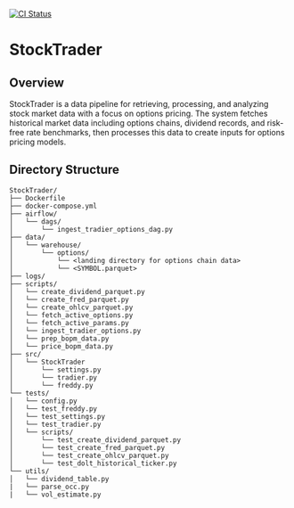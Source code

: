 [![CI Status](https://github.com/thammo4/StockTrader/actions/workflows/ci.yml/badge.svg)](https://github.com/thammo4/StockTrader/actions)
# StockTrader

## Overview

StockTrader is a data pipeline for retrieving, processing, and analyzing stock market data with a focus on options pricing. The system fetches historical market data including options chains, dividend records, and risk-free rate benchmarks, then processes this data to create inputs for options pricing models.

## Directory Structure
```
StockTrader/
├── Dockerfile
├── docker-compose.yml
├── airflow/
│   └── dags/
│       └── ingest_tradier_options_dag.py
├── data/
│   └── warehouse/
│       └── options/
│           └── <landing directory for options chain data>
│           └── <SYMBOL.parquet>
├── logs/
├── scripts/
│   └── create_dividend_parquet.py
│   └── create_fred_parquet.py
│   └── create_ohlcv_parquet.py
│   └── fetch_active_options.py
│   └── fetch_active_params.py
│   └── ingest_tradier_options.py
│   └── prep_bopm_data.py
│   └── price_bopm_data.py
├── src/
│   └── StockTrader
│       └── settings.py
│       └── tradier.py
│       └── freddy.py
└── tests/
│   └── config.py
│   └── test_freddy.py
│   └── test_settings.py
│   └── test_tradier.py
│   └── scripts/
│       └── test_create_dividend_parquet.py
│       └── test_create_fred_parquet.py
│       └── test_create_ohlcv_parquet.py
│       └── test_dolt_historical_ticker.py
└── utils/
│   └── dividend_table.py
|   └── parse_occ.py
|   └── vol_estimate.py
```
